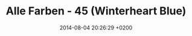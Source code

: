 ---
layout: post
title: "Alle Farben - 45 (Winterheart Blue)"
date: 2014-08-04 20:26:29 +0200
track_id: 134448167
track_url: http://soundcloud.com/allefarben/alle-farben-45-winterheart
---